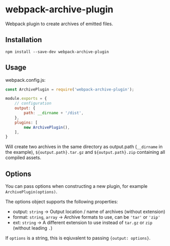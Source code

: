 # webpack-archive-plugin

Webpack plugin to create archives of emitted files.

## Installation

    npm install --save-dev webpack-archive-plugin

## Usage

webpack.config.js:

```javascript
const ArchivePlugin = require('webpack-archive-plugin');

module.exports = {
	// configuration
	output: {
		path: __dirname + '/dist',
	},
	plugins: [
		new ArchivePlugin(),
	],
}
```

Will create two archives in the same directory as output.path (`__dirname` in the example),
`${output.path}.tar.gz` and `${output.path}.zip` containing all compiled assets.

## Options

You can pass options when constructing a new plugin, for example `ArchivePlugin(options)`.

The options object supports the following properties:

- output: `string` -> Output location / name of archives (without extension)
- format: `string`, `array` -> Archive formats to use, can be `'tar'` or `'zip'`
- ext: `string` -> A different extension to use instead of `tar.gz` or `zip` (without leading `.`)

If `options` is a string, this is eqiuvalent to passing `{output: options}`.
